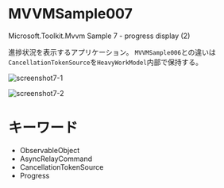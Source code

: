 # MVVMSample007
Microsoft.Toolkit.Mvvm Sample 7 - progress display (2)

進捗状況を表示するアプリケーション。
`MVVMSample006`との違いは`CancellationTokenSource`を`HeavyWorkModel`内部で保持する。

![screenshot7-1](https://user-images.githubusercontent.com/81235941/116968996-7fbaa900-acf0-11eb-961a-5445109457d8.png)

![screenshot7-2](https://user-images.githubusercontent.com/81235941/116969003-81846c80-acf0-11eb-9ede-5e6bcfa7ca77.png)

# キーワード

* ObservableObject
* AsyncRelayCommand
* CancellationTokenSource
* Progress
